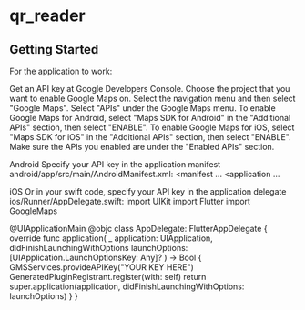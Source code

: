 # qr_reader
## Getting Started

For the application to work:

Get an API key at Google Developers Console.
Choose the project that you want to enable Google Maps on.
Select the navigation menu and then select "Google Maps".
Select "APIs" under the Google Maps menu.
To enable Google Maps for Android, select "Maps SDK for Android" in the "Additional APIs" section, then select "ENABLE".
To enable Google Maps for iOS, select "Maps SDK for iOS" in the "Additional APIs" section, then select "ENABLE".
Make sure the APIs you enabled are under the "Enabled APIs" section.

Android
Specify your API key in the application manifest android/app/src/main/AndroidManifest.xml:
<manifest ...
  <application ...
    <meta-data android:name="com.google.android.geo.API_KEY"
               android:value="YOUR KEY HERE"/>

iOS
Or in your swift code, specify your API key in the application delegate ios/Runner/AppDelegate.swift:
import UIKit
import Flutter
import GoogleMaps

@UIApplicationMain
@objc class AppDelegate: FlutterAppDelegate {
  override func application(
    _ application: UIApplication,
    didFinishLaunchingWithOptions launchOptions: [UIApplication.LaunchOptionsKey: Any]?
  ) -> Bool {
    GMSServices.provideAPIKey("YOUR KEY HERE")
    GeneratedPluginRegistrant.register(with: self)
    return super.application(application, didFinishLaunchingWithOptions: launchOptions)
  }
}
